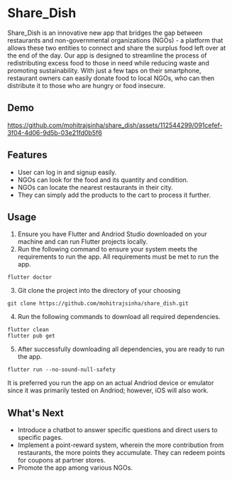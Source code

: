 # Share_Dish

Share_Dish is an innovative new app that bridges the gap between restaurants and non-governmental organizations (NGOs) - a platform that allows these two entities to connect and share the surplus food left over at the end of the day. Our app is designed to streamline the process of redistributing excess food to those in need while reducing waste and promoting sustainability. With just a few taps on their smartphone, restaurant owners can easily donate food to local NGOs, who can then distribute it to those who are hungry or food insecure.

## Demo

https://github.com/mohitrajsinha/share_dish/assets/112544299/091cefef-3f04-4d06-9d5b-03e21fd0b5f6

## Features
- User can log in and signup easily.
- NGOs can look for the food and its quantity and condition.
- NGOs can locate the nearest restaurants in their city.
- They can simply add the products to the cart to process it further.

## Usage
1. Ensure you have Flutter and Andriod Studio downloaded on your machine and can run Flutter projects locally.
2. Run the following command to ensure your system meets the requirements to run the app. All requirements must be met to run the app.

```
flutter doctor
```
3. Git clone the project into the directory of your choosing
```
git clone https://github.com/mohitrajsinha/share_dish.git
```
4. Run the following commands to download all required dependencies.
```
flutter clean
flutter pub get
```
5. After successfully downloading all dependencies, you are ready to run the app.
```   
flutter run --no-sound-null-safety
```
It is preferred you run the app on an actual Andriod device or emulator since it was primarily tested on Andriod; however, iOS will also work.

## What's Next
- Introduce a chatbot to answer specific questions and direct users to specific pages.
- Implement a point-reward system, wherein the more contribution from restaurants, the more points they accumulate. They can redeem points for coupons at partner stores.
- Promote the app among various NGOs.


